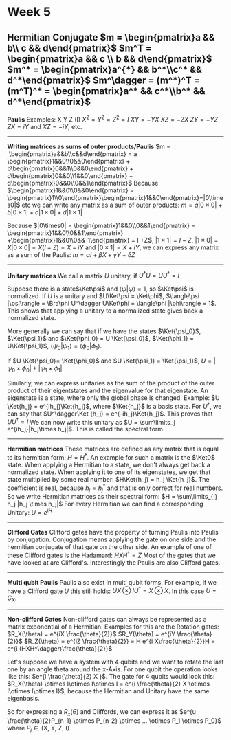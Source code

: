 # Week 5

**Hermitian Conjugate**
$m = \begin{pmatrix}a && b\\ c && d\end{pmatrix}$
$m^T = \begin{pmatrix}a && c \\ b && d\end{pmatrix}$
$m^* = \begin{pmatrix}a^{*} && b^*\\c^* && d^*\end{pmatrix}$
$m^\dagger = (m^*)^T = (m^T)^* = \begin{pmatrix}a^* && c^*\\b^* && d^*\end{pmatrix}$ 
---
**Paulis**
Examples: X Y Z (I)
$X^2 = Y^2 = Z^2 = I$
$XY = -YX$        $XZ = -ZX$         $ZY = -YZ$
$ZX = iY$ and $XZ = -iY$, etc.

---
**Writing matrices as sums of outer products/Paulis**
$m =  \begin{pmatrix}a&&b\\c&&d\end{pmatrix} = a \begin{pmatrix}1&&0\\0&&0\end{pmatrix} + b\begin{pmatrix}0&&1\\0&&0\end{pmatrix} + c\begin{pmatrix}0&&0\\1&&0\end{pmatrix} + d\begin{pmatrix}0&&0\\0&&1\end{pmatrix}$ 
Because $\begin{pmatrix}1&&0\\0&&0\end{pmatrix} = \begin{pmatrix}1\\0\end{pmatrix}\begin{pmatrix}1&&0\end{pmatrix}=|0\times0|$ etc we can write any matrix as a sum of outer products: $m = a|0\times0| + b|0\times1| + c|1\times0| + d|1\times1|$ 

Because $|0\times0| = \begin{pmatrix}1&&0\\0&&1\end{pmatrix} = \begin{pmatrix}1&&0\\0&&1\end{pmatrix} +\begin{pmatrix}1&&0\\0&&-1\end{pmatrix} = I +Z$, $|1\times1| = I-Z$, $|1\times0| = X|0\times0| = X(I+Z) = X -iY$ and $|0\times1| =X + iY$, we can express any matrix as a sum of the Paulis: $m = \alpha I + \beta X + \gamma Y + \delta Z$ 

---
**Unitary matrices**
We call a matrix $U$ unitary, if $U^\dagger U =UU^\dagger = I$ 

Suppose there is a state$\Ket\psi$ and $\langle\psi|\psi\rangle = 1$, so $\Ket\psi$ is normalized. If $U$ is a unitary and $U\Ket\psi = \Ket\phi$, $\langle\psi |\psi\rangle = \Bra\phi U^\dagger U\Ket\phi = \langle\phi |\phi\rangle = 1$. This shows that applying a unitary to a normalized state gives back a normalized state.

More generally we can say that if we have the states $\Ket{\psi_0}$, $\Ket{\psi_1}$ and $\Ket{\phi_0} = U \Ket{\psi_0}$, $\Ket{\phi_1} = U\Ket{\psi_1}$, $\langle \psi_0|\psi_1\rangle =\langle \phi_0|\phi_1\rangle$.

If $U \Ket{\psi_0}= \Ket{\phi_0}$ and $U \Ket{\psi_1} = \Ket{\psi_1}$, $U = |\psi_0\times\phi_0| + |\psi_1\times\phi_1|$ 

Similarly, we can express unitaries as the sum of the product of the outer product of their eigentstates and the eigenvalue for that eigenstate. An eigenstate is a state, where only the global phase is changed. Example:
$U \Ket{h_j} = e^{ih_j}\Ket{h_j}$, where $\Ket{h_j}$ is a basis state. For $U^\dagger$, we can say that $U^\dagger\Ket {h_j} = e^{-ih_j}\Ket{h_j}$. This proves that $UU^\dagger = I$ 
We can now write this unitary as $U = \sum\limits_j e^{ih_j}|h_j\times h_j|$. This is called the spectral form.

---
**Hermitian matrices**
These matrices are defined as any matrix that is equal to its hermitian form: $H = H^\dagger$. An example for such a matrix is the $\Ket0$ state. 
When applying a Hermitian to a state, we don't always get back a normalized state. When applying it to one of its eigenstates, we get that state multiplied by some real number: $H\Ket{h_j} = h_j \Ket{h_j}$. The coefficient is real, because $h_j = h_j^*$ and that is only correct for real numbers.
So we write Hermitian matrices as their spectral form: $H = \sum\limits_{j} h_j |h_j \times h_j|$ 
For every Hermitian we can find a corresponding Unitary: $U = e^{iH}$ 

---
**Clifford Gates**
Clifford gates have the property of turning Paulis into Paulis by conjugation. Conjugation means applying the gate on one side and the hermitian conjugate of that gate on the other side. An example of one of these Clifford gates is the Hadamard: $HXH^\dagger = Z$ 
Most of the gates that we have looked at are Clifford's. Interestingly the Paulis are also Clifford gates.

---

**Multi qubit Paulis**
Paulis also exist in multi qubit forms. For example, if we have a Clifford gate $U$ this still holds: $UX\otimes IU^\dagger = X\otimes X$. In this case $U = C_X$.

---
**Non-clifford Gates**
Non-clifford gates can always be represented as a matrix exponential of a Hermitian.
Examples for this are the Rotation gates:
$R_X(\theta) = e^{iX \frac{\theta}{2}}$
$R_Y(\theta) = e^{iY \frac{\theta}{2}}$
$R_Z(\theta) = e^{iZ \frac{\theta}{2}} = H e^{i X\frac{\theta}{2}}H = e^{i (HXH^\dagger)\frac{\theta}{2}}$ 

Let's suppose we have a system with 4 qubits and we want to rotate the last one by an angle theta around the x-Axis. For one qubit the operation looks like this: $e^{i \frac{\theta}{2} X }$. The gate for 4 qubits would look this: $R_X(\theta) \otimes I\otimes I\otimes I = e^{i \frac{\theta}{2} X \otimes I\otimes I\otimes I}$, because the Hermitian and Unitary have the same eigenbasis.     

So for expressing a $R_x(\theta)$ and Ciiffords, we can express it as $e^{u \frac{\theta}{2}P_{n-1} \otimes P_{n-2} \otimes ... \otimes P_1 \otimes P_0}$ where $P_j \in \left\{\text{X, Y, Z, I} \right\}$ 
